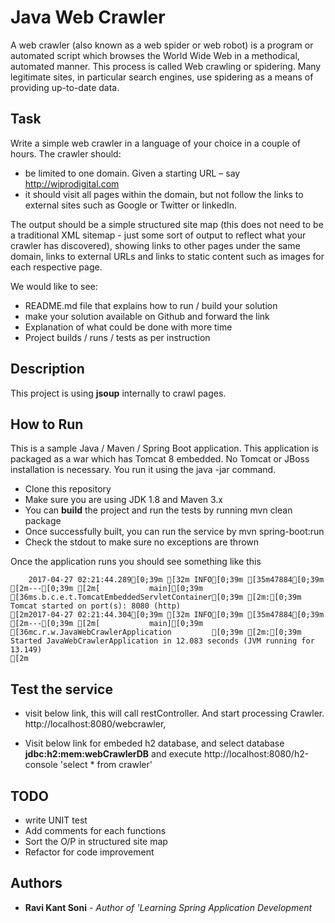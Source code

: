 # Java Web Crawler

A web crawler (also known as a web spider or web robot) is a program or automated script which browses the World Wide Web in a methodical, automated manner. This process is called Web crawling or spidering. Many legitimate sites, in particular search engines, use spidering as a means of providing up-to-date data.

## Task

Write a simple web crawler in a language of your choice in a couple of hours.
The crawler should:
- be limited to one domain. Given a starting URL – say http://wiprodigital.com
- it should visit all pages within the domain, but not follow the links to external sites such as Google or Twitter or linkedIn.

The output should be a simple structured site map (this does not need to be a traditional XML sitemap - just some sort of output to reflect what your crawler has discovered), showing links to other pages under the same domain, links to external URLs and links to static content such as images for each respective page.

We would like to see:
- README.md file that explains how to run / build your solution
- make your solution available on Github and forward the link
- Explanation of what could be done with more time
- Project builds / runs / tests as per instruction

## Description
This project is using **jsoup** internally to crawl pages.

## How to Run

This is a sample Java / Maven / Spring Boot application. This application is packaged as a war which has Tomcat 8 embedded. No Tomcat or JBoss installation is necessary. You run it using the java -jar command.
- Clone this repository
- Make sure you are using JDK 1.8 and Maven 3.x
- You can **build** the project and run the tests by running 
	mvn clean package
- Once successfully built, you can run the service by
	mvn spring-boot:run
- Check the stdout to make sure no exceptions are thrown

Once the application runs you should see something like this

```
	2017-04-27 02:21:44.289[0;39m [32m INFO[0;39m [35m47884[0;39m [2m---[0;39m [2m[           main][0;39m [36ms.b.c.e.t.TomcatEmbeddedServletContainer[0;39m [2m:[0;39m Tomcat started on port(s): 8080 (http)
[2m2017-04-27 02:21:44.304[0;39m [32m INFO[0;39m [35m47884[0;39m [2m---[0;39m [2m[           main][0;39m [36mc.r.w.JavaWebCrawlerApplication         [0;39m [2m:[0;39m Started JavaWebCrawlerApplication in 12.083 seconds (JVM running for 13.149)
[2m
```

## Test the service

- visit below link, this will call restController. And start processing Crawler.
	http://localhost:8080/webcrawler, 

- Visit below link for embeded h2 database, and select database **jdbc:h2:mem:webCrawlerDB** and execute 
	http://localhost:8080/h2-console
	'select * from crawler'

## TODO

* write UNIT test
* Add comments for each functions
* Sort the O/P in structured site map
* Refactor for code improvement

## Authors

* **Ravi Kant Soni** - *Author of 'Learning Spring Application Development*
